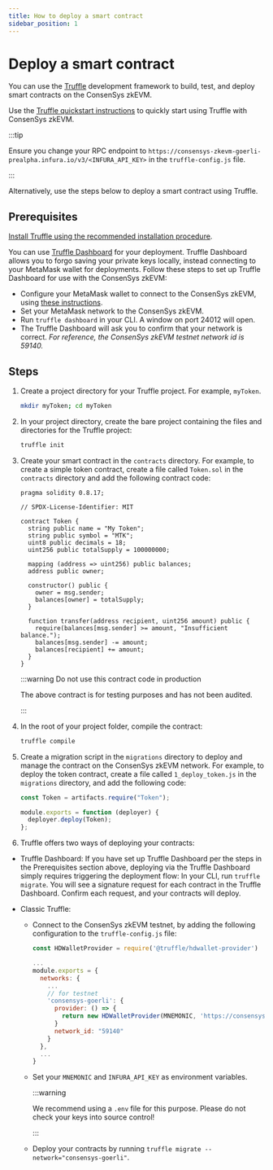 ```yaml
---
title: How to deploy a smart contract
sidebar_position: 1
---
```


# Deploy a smart contract

You can use the [Truffle](https://www.trufflesuite.com) development framework to build, test, and deploy smart contracts on the ConsenSys zkEVM.

Use the [Truffle quickstart instructions](https://trufflesuite.com/docs/truffle/quickstart/) to quickly start using Truffle with ConsenSys zkEVM.

:::tip

Ensure you change your RPC endpoint to `https://consensys-zkevm-goerli-prealpha.infura.io/v3/<INFURA_API_KEY>` in the `truffle-config.js` file.

:::

Alternatively, use the steps below to deploy a smart contract using Truffle.

## Prerequisites

[Install Truffle using the recommended installation procedure](https://trufflesuite.com/docs/truffle/how-to/install/).

You can use [Truffle Dashboard](https://trufflesuite.com/docs/truffle/how-to/use-the-truffle-dashboard/) for your deployment. Truffle Dashboard allows you to forgo saving your private keys locally, instead connecting to your MetaMask wallet for deployments. Follow these steps to set up Truffle Dashboard for use with the ConsenSys zkEVM:

- Configure your MetaMask wallet to connect to the ConsenSys zkEVM, using [these instructions](https://consensys.net/docs/zk-evm/en/latest/get-started/configure-metamask/).
- Set your MetaMask network to the ConsenSys zkEVM.
- Run `truffle dashboard` in your CLI. A window on port 24012 will open.
- The Truffle Dashboard will ask you to confirm that your network is correct. *For reference, the ConsenSys zkEVM testnet network id is 59140.*

## Steps

1.  Create a project directory for your Truffle project. For example, `myToken`.

    ```bash
    mkdir myToken; cd myToken
    ```

2.  In your project directory, create the bare project containing the files and directories for the Truffle project:

    ```bash
    truffle init
    ```

3.  Create your smart contract in the `contracts` directory. For example, to create a simple token contract, create a file called `Token.sol` in the `contracts` directory and add the following contract code:

    ```sol
    pragma solidity 0.8.17;

    // SPDX-License-Identifier: MIT

    contract Token {
      string public name = "My Token";
      string public symbol = "MTK";
      uint8 public decimals = 18;
      uint256 public totalSupply = 100000000;

      mapping (address => uint256) public balances;
      address public owner;

      constructor() public {
        owner = msg.sender;
        balances[owner] = totalSupply;
      }

      function transfer(address recipient, uint256 amount) public {
        require(balances[msg.sender] >= amount, "Insufficient balance.");
        balances[msg.sender] -= amount;
        balances[recipient] += amount;
      }
    }
    ```

    :::warning Do not use this contract code in production

    The above contract is for testing purposes and has not been audited.

    :::

4.  In the root of your project folder, compile the contract:

    ```bash
    truffle compile
    ```

5.  Create a migration script in the `migrations` directory to deploy and manage the contract on the ConsenSys zkEVM network. For example, to deploy the token contract, create a file called `1_deploy_token.js` in the `migrations` directory, and add the following code:

    ```javascript
    const Token = artifacts.require("Token");

    module.exports = function (deployer) {
      deployer.deploy(Token);
    };
    ```

6.  Truffle offers two ways of deploying your contracts:

- Truffle Dashboard: If you have set up Truffle Dashboard per the steps in the Prerequisites section above, deploying via the Truffle Dashboard simply requires triggering the deployment flow: In your CLI, run `truffle migrate`. You will see a signature request for each contract in the Truffle Dashboard. Confirm each request, and your contracts will deploy.

- Classic Truffle:

  - Connect to the ConsenSys zkEVM testnet, by adding the following configuration to the `truffle-config.js` file:

    ```javascript
    const HDWalletProvider = require('@truffle/hdwallet-provider')

    ...
    module.exports = {
      networks: {
        ...
        // for testnet
        'consensys-goerli': {
          provider: () => {
            return new HDWalletProvider(MNEMONIC, 'https://consensys-zkevm-goerli-prealpha.infura.io/v3/INFURA_API_KEY')
          }
          network_id: "59140"
        }
      },
      ...
    }
    ```

  - Set your `MNEMONIC` and `INFURA_API_KEY` as environment variables.

    :::warning

    We recommend using a `.env` file for this purpose. Please do not check your keys into source control!

    :::

  - Deploy your contracts by running `truffle migrate --network="consensys-goerli"`.

